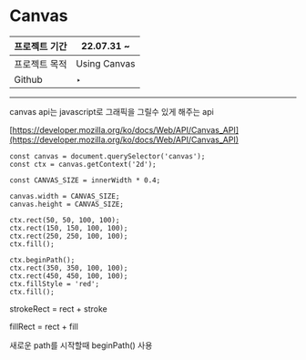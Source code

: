 # Canvas

| 프로젝트 기간 | 22.07.31 ~   |
| ------------- | ------------ |
| 프로젝트 목적 | Using Canvas |
| Github        | ‣            |

---

canvas api는 javascript로 그래픽을 그릴수 있게 해주는 api

[https://developer.mozilla.org/ko/docs/Web/API/Canvas_API](https://developer.mozilla.org/ko/docs/Web/API/Canvas_API)

```tsx
const canvas = document.querySelector('canvas');
const ctx = canvas.getContext('2d');

const CANVAS_SIZE = innerWidth * 0.4;

canvas.width = CANVAS_SIZE;
canvas.height = CANVAS_SIZE;

ctx.rect(50, 50, 100, 100);
ctx.rect(150, 150, 100, 100);
ctx.rect(250, 250, 100, 100);
ctx.fill();

ctx.beginPath();
ctx.rect(350, 350, 100, 100);
ctx.rect(450, 450, 100, 100);
ctx.fillStyle = 'red';
ctx.fill();
```

strokeRect = rect + stroke

fillRect = rect + fill

새로운 path를 시작할때 beginPath() 사용
